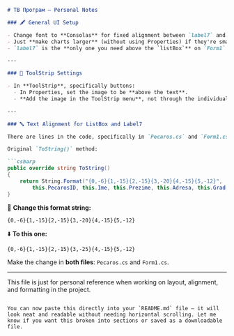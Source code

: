````markdown
# TB Програм – Personal Notes

### 🖋 General UI Setup

- Change font to **Consolas** for fixed alignment between `label7` and `listBox`.
- Just **make charts larger** (without using Properties) if they're small enough – literally drag them to be larger.
- `label7` is the **only one you need above the `listBox`** on `Form1`.

---

### 🧰 ToolStrip Settings

- In **ToolStrip**, specifically buttons:
  - In Properties, set the image to be **above the text**.
  - **Add the image in the ToolStrip menu**, not through the individual button's properties.

---

### 🔤 Text Alignment for ListBox and Label7

There are lines in the code, specifically in `Pecaros.cs` and `Form1.cs`, which determine the gap between words in the `ListBox` and `label7`.

Original `ToString()` method:

```csharp
public override string ToString()
{
    return String.Format("{0,-6}{1,-15}{2,-15}{3,-20}{4,-15}{5,-12}", 
        this.PecarosID, this.Ime, this.Prezime, this.Adresa, this.Grad, this.Telefon);
}
````

🔁 **Change this format string:**

```
{0,-6}{1,-15}{2,-15}{3,-20}{4,-15}{5,-12}
```

⬇️ **To this one:**

```
{0,-6}{1,-15}{2,-15}{3,-25}{4,-15}{5,-12}
```

Make the change in **both files**: `Pecaros.cs` and `Form1.cs`.

---

This file is just for personal reference when working on layout, alignment, and formatting in the project.

```

You can now paste this directly into your `README.md` file — it will look neat and readable without needing horizontal scrolling. Let me know if you want this broken into sections or saved as a downloadable file.
```
